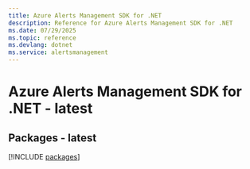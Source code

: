 ```yaml
---
title: Azure Alerts Management SDK for .NET
description: Reference for Azure Alerts Management SDK for .NET
ms.date: 07/29/2025
ms.topic: reference
ms.devlang: dotnet
ms.service: alertsmanagement
---
```

# Azure Alerts Management SDK for .NET - latest
## Packages - latest
[!INCLUDE [packages](alerts-management-index.md)]